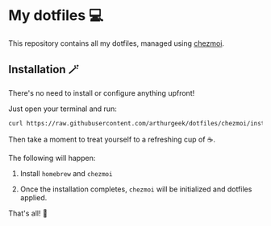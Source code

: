 # My dotfiles 💻

This repository contains all my dotfiles, managed using [chezmoi](https://www.chezmoi.io).

## Installation 🪄

There's no need to install or configure anything upfront!

Just open your terminal and run:

```sh
curl https://raw.githubusercontent.com/arthurgeek/dotfiles/chezmoi/install.sh | bash
```

Then take a moment to treat yourself to a refreshing cup of ☕️.

The following will happen:

1. Install `homebrew` and `chezmoi`

2. Once the installation completes, `chezmoi` will be initialized and dotfiles applied.

That's all! 🚀
